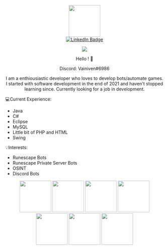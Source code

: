 <div id="header" align="center">
  <img src="https://media.giphy.com/media/M9gbBd9nbDrOTu1Mqx/giphy.gif" width="100"/>
</div>
<div id="badges" align="center">
  <a href="[your-linkedin-URL](https://discord.gg/YU64DU9Nxp)">
    <img src="https://img.shields.io/badge/LinkedIn-blue?style=for-the-badge&logo=linkedin&logoColor=white" alt="LinkedIn Badge"/>
  </a>
</div>
<div id="badges" align="center">
  
![](https://komarev.com/ghpvc/?username=Vainiven)
  
</a>
</div>
<div id="badges" align="center">
Hello ! 👋

Discord: Vainiven#6986

I am a enthiousiastic developer who loves to develop bots/automate games. I started with software development in the end of 2021 and haven't stopped learning since. Currently looking for a job in development.
</div>

:computer:Current Experience:
- Java
- C#
- Eclipse
- MySQL
- Little bit of PHP and HTML
- Swing

:bulb:Interests:
- Runescape Bots
- Runescape Private Server Bots
- OSINT
- Discord Bots






<div id="badges" align="center">
    <img src="https://cdn.jsdelivr.net/gh/devicons/devicon/icons/aftereffects/aftereffects-original.svg" height="100" width="100" />
   <img src="https://cdn.jsdelivr.net/gh/devicons/devicon/icons/chrome/chrome-original.svg" height="100" width="100" />
   <img src="https://cdn.jsdelivr.net/gh/devicons/devicon/icons/git/git-original.svg" height="100" width="100" />
   <img src="https://cdn.jsdelivr.net/gh/devicons/devicon/icons/github/github-original.svg" height="100" width="100" />
   <img src="https://cdn.jsdelivr.net/gh/devicons/devicon/icons/mysql/mysql-original.svg" height="100" width="100" />
   <img src="https://cdn.jsdelivr.net/gh/devicons/devicon/icons/photoshop/photoshop-plain.svg" height="100" width="100" />
   <img src="https://cdn.jsdelivr.net/gh/devicons/devicon/icons/java/java-original.svg" height="100" width="100" />
  </a>
</div>
          

